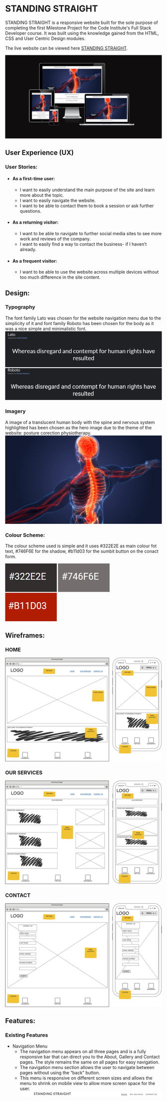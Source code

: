 # STANDING STRAIGHT

STANDING STRAIGHT is a responsive website built for the sole purpose of completing the first Milestone Project for the Code Institute's Full Stack Developer course. It was built using the knowledge gained from the HTML, CSS and User Centric Design modules.

The live website can be viewed here [STANDING STRAIGHT](https://bogdanmaria.github.io/standingstraight/).

![Amiresponsive image of Standing Straight](readme-folder/mockup.png)

## User Experience (UX)

 ### User Stories:
- #### As a first-time user:
    - I want to easily understand the main purpose of the site and learn more about the topic.
	- I want to easily navigate the website.
	- I want to be able to contact them to book a session or ask further questions.
	
- #### As a returning visitor:
	- I want to be able to navigate to further social media sites to see more work and reviews of the company.
	- I want to easily find a way to contact the business- if I haven’t already.

- #### As a frequent visitor:
    - I want to be able to use the website across multiple devices without too much difference in the site content.

## Design:
### Typography
The font family Lato was chosen for the website navigation menu due to the simplicity of it and font family Roboto has been chosen for the body as it was a nice simple and minimalistic font.
![Lato font family](readme-folder/Lato.png)
![Roboto font family](readme-folder/roboto.png)

### Imagery
A image of a translucent human body with the spine and nervous system highlighted has been chosen as the hero image due to the theme of the website: posture corection physiotherapy.
![Hero image](readme-folder/heroimage.webp)

### Colour Scheme:
The colour scheme used is simple and it uses  #322E2E as main colour fot text, #746F6E for the shadow, #b11d03 for the sumbit button on the conact form.

![#322E2E](readme-folder/color1.png) ![#746F6E](readme-folder/color2.png) ![#b11d03](readme-folder/color3.png)

## Wireframes:
### HOME
![Home wifreframe](readme-folder/INDEX.png)
### OUR SERVICES
![Our services wireframe](readme-folder/OUR%20SERVICES.png)
### CONTACT
![Contact wireframe](readme-folder/CONTACT.png)

## Features:

### Existing Features

- Navigation Menu
  - The navigation menu appears on all three pages and is a fully responsive bar that can direct you to the About, Gallery and Contact pages. The style remains the same on all pages for easy navigation.
  - The navigation menu section allows the user to navigate between pages without using the “back” button.
  - This menu is responsive on different screen sizes and allows the menu to shrink on mobile view to allow more screen space for the user.
![Navigation bar](readme-folder/nav.png)